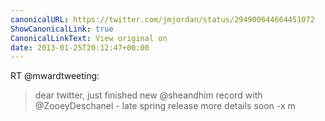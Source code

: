 ```yaml
---
canonicalURL: https://twitter.com/jmjordan/status/294900644664451072
ShowCanonicalLink: true
CanonicalLinkText: View original on
date: 2013-01-25T20:12:47+00:00
---
```

RT @mwardtweeting:
> dear twitter, just finished new @sheandhim record with @ZooeyDeschanel  - late spring release more details soon -x m